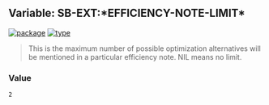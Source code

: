 ## Variable: SB-EXT:\*EFFICIENCY-NOTE-LIMIT\*
[![package](https://img.shields.io/badge/Package-SB--EXT-5f9ea0.svg?style=social&colorA=999999)](../) [![type](https://img.shields.io/badge/Type-Variable-5f9ea0.svg?style=social&colorA=999999)](../#variable) 

> This is the maximum number of possible optimization alternatives will be
> mentioned in a particular efficiency note. NIL means no limit.

### Value
```
2
```
